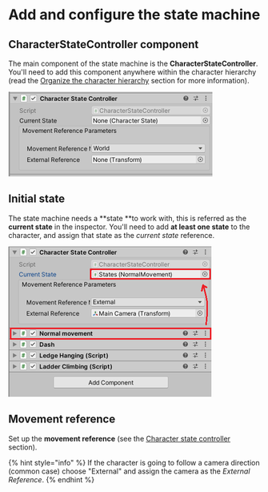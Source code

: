 # Add and configure the state machine

## CharacterStateController component

The main component of the state machine is the **CharacterStateController**. You'll need to add this component anywhere within the character hierarchy (read the [Organize the character hierarchy](../organize-the-character-hierarchy.md) section for more information).

![](<../../../.gitbook/assets/imagen (72).png>)

## Initial state

The state machine needs a **state **to work with, this is referred as the **current state** in the inspector. You'll need to add **at least one state** to the character, and assign that state as the _current state_ reference.

![](<../../../.gitbook/assets/imagen (75).png>)

## Movement reference

Set up the **movement reference** (see the [Character state controller](../../../fundamentals/implementation/character-state-controller.md#movement-reference) section). 

{% hint style="info" %}
If the character is going to follow a camera direction (common case) choose "External" and assign the camera as the _External Reference_.
{% endhint %}

